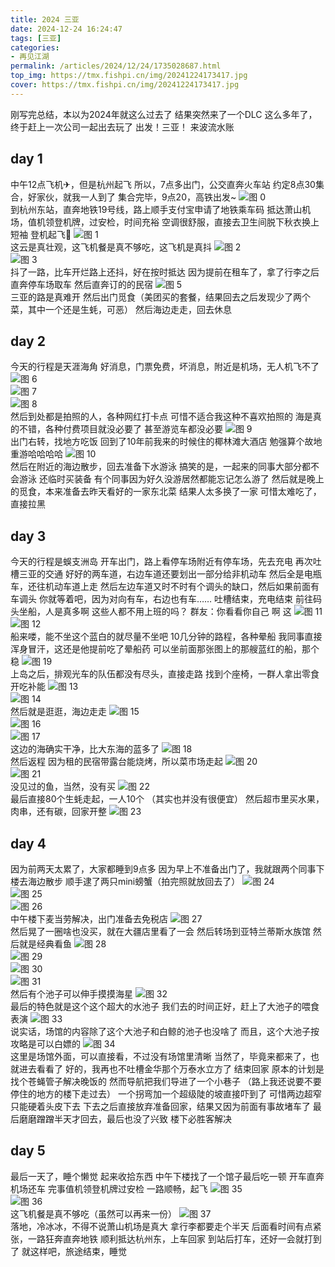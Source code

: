 ```yaml
---
title: 2024 三亚
date: 2024-12-24 16:24:47
tags: [三亚]
categories: 
- 再见江湖
permalink: /articles/2024/12/24/1735028687.html
top_img: https://tmx.fishpi.cn/img/20241224173417.jpg
cover: https://tmx.fishpi.cn/img/20241224173417.jpg
--- 
```


刚写完总结，本以为2024年就这么过去了
结果突然来了一个DLC
这么多年了，终于赶上一次公司一起出去玩了
出发！三亚！
来波流水账

## day 1
中午12点飞机✈，但是杭州起飞
所以，7点多出门，公交直奔火车站
约定8点30集合，好家伙，就我一人到了
集合完毕，9点20，高铁出发~
![图 0](https://tmx.fishpi.cn/img/20241224163814.jpg)  
到杭州东站，直奔地铁19号线，路上顺手支付宝申请了地铁乘车码
抵达萧山机场，值机领登机牌，过安检，时间充裕
空调很舒服，直接去卫生间脱下秋衣换上短袖
登机起飞🛫
![图 1](https://tmx.fishpi.cn/img/20241224164423.jpg)  
这云是真壮观，这飞机餐是真不够吃，这飞机是真抖
![图 2](https://tmx.fishpi.cn/img/20241224164427.jpg)  
![图 3](https://tmx.fishpi.cn/img/20241224164431.jpg)  
抖了一路，比车开烂路上还抖，好在按时抵达
因为提前在租车了，拿了行李之后直奔停车场取车
然后直奔订的的民宿 
![图 5](https://tmx.fishpi.cn/img/20241224164825.jpg)  
三亚的路是真难开
然后出门觅食（美团买的套餐，结果回去之后发现少了两个菜，其中一个还是生蚝，可恶）
然后海边走走，回去休息

## day 2
今天的行程是天涯海角
好消息，门票免费，坏消息，附近是机场，无人机飞不了
![图 6](https://tmx.fishpi.cn/img/20241224170224.jpg)  
![图 7](https://tmx.fishpi.cn/img/20241224170232.jpg)  
![图 8](https://tmx.fishpi.cn/img/20241224170238.jpg)  
然后到处都是拍照的人，各种网红打卡点
可惜不适合我这种不喜欢拍照的
海是真的不错，各种付费项目就没必要了
甚至游览车都没必要
![图 9](https://tmx.fishpi.cn/img/20241224170246.jpg)  
出门右转，找地方吃饭
回到了10年前我来的时候住的椰林滩大酒店
勉强算个故地重游哈哈哈哈
![图 10](https://tmx.fishpi.cn/img/20241224171103.jpg)  
然后在附近的海边散步，回去准备下水游泳
搞笑的是，一起来的同事大部分都不会游泳
还临时买装备
有个同事因为好久没游居然都能忘记怎么游了
然后就是晚上的觅食，本来准备去昨天看好的一家东北菜
结果人太多换了一家
可惜太难吃了，直接拉黑

## day 3
今天的行程是蜈支洲岛
开车出门，路上看停车场附近有停车场，先去充电
再次吐槽三亚的交通
好好的两车道，右边车道还要划出一部分给非机动车
然后全是电瓶车，还往机动车道上走
然后左边车道又时不时有个调头的缺口，然后如果前面有车调头
你就等着吧，因为对向有车，右边也有车……
吐槽结束，充电结束
前往码头坐船，人是真多啊
这些人都不用上班的吗？
群友：你看看你自己
啊 这
![图 11](https://tmx.fishpi.cn/img/20241224172321.jpg)  
![图 12](https://tmx.fishpi.cn/img/20241224172329.jpg)  
船来喽，能不坐这个蓝白的就尽量不坐吧
10几分钟的路程，各种晕船
我同事直接浑身冒汗，这还是他提前吃了晕船药
可以坐前面那张图上的那艘蓝红的船，那个稳
![图 19](https://tmx.fishpi.cn/img/20241224173338.jpg)  
上岛之后，排观光车的队伍都没有尽头，直接走路
找到个座椅，一群人拿出零食开吃补能
![图 13](https://tmx.fishpi.cn/img/20241224173347.jpg)  
![图 14](https://tmx.fishpi.cn/img/20241224173353.jpg)  
然后就是逛逛，海边走走
![图 15](https://tmx.fishpi.cn/img/20241224173409.jpg)  
![图 16](https://tmx.fishpi.cn/img/20241224173417.jpg)  
![图 17](https://tmx.fishpi.cn/img/20241224173424.jpg)  
这边的海确实干净，比大东海的蓝多了
![图 18](https://tmx.fishpi.cn/img/20241224173430.jpg)  
然后返程
因为租的民宿带露台能烧烤，所以菜市场走起
![图 20](https://tmx.fishpi.cn/img/20241224175114.jpg)  
![图 21](https://tmx.fishpi.cn/img/20241224175121.jpg)  
没见过的鱼，当然，没有买
![图 22](https://tmx.fishpi.cn/img/20241224175133.jpg)  
最后直接80个生蚝走起，一人10个
（其实也并没有很便宜）
然后超市里买水果，肉串，还有碳，回家开整
![图 23](https://tmx.fishpi.cn/img/20241224175139.jpg)  

## day 4
因为前两天太累了，大家都睡到9点多
因为早上不准备出门了，我就跟两个同事下楼去海边散步
顺手逮了两只mini螃蟹（拍完照就放回去了）
![图 24](https://tmx.fishpi.cn/img/20241224175845.jpg)  
![图 25](https://tmx.fishpi.cn/img/20241224175852.jpg)  
![图 26](https://tmx.fishpi.cn/img/20241224175859.jpg)  
中午楼下麦当劳解决，出门准备去免税店
![图 27](https://tmx.fishpi.cn/img/20241224175905.jpg)  
然后晃了一圈啥也没买，就在大疆店里看了一会
然后转场到亚特兰蒂斯水族馆
然后就是经典看鱼
![图 28](https://tmx.fishpi.cn/img/20241225094204.jpg)  
![图 29](https://tmx.fishpi.cn/img/20241225094212.jpg)  
![图 30](https://tmx.fishpi.cn/img/20241225094231.jpg)  
![图 31](https://tmx.fishpi.cn/img/20241225094238.jpg)  
然后有个池子可以伸手摸摸海星
![图 32](https://tmx.fishpi.cn/img/20241225094218.jpg)  
最后的特色就是这个这个超大的水池子
我们去的时间正好，赶上了大池子的喂食表演
![图 33](https://tmx.fishpi.cn/img/20241225094224.jpg)  
说实话，场馆的内容除了这个大池子和白鲸的池子也没啥了
而且，这个大池子按攻略是可以白嫖的
![图 34](https://tmx.fishpi.cn/img/20241225094245.jpg)  
这里是场馆外面，可以直接看，不过没有场馆里清晰
当然了，毕竟来都来了，也就进去看看了
好的，我再也不吐槽金华那个万泰水立方了
结束回家
原本的计划是找个苍蝇管子解决晚饭的
然而导航把我们导进了一个小巷子
（路上我还说要不要停住的地方的楼下走过去）
一个拐弯加一个超级陡的坡直接吓到了
可惜两边超窄只能硬着头皮下去
下去之后直接放弃准备回家，结果又因为前面有事故堵车了
最后磨磨蹭蹭半天才回去，最后也没了兴致
楼下必胜客解决

## day 5
最后一天了，睡个懒觉
起来收拾东西
中午下楼找了一个馆子最后吃一顿
开车直奔机场还车
完事值机领登机牌过安检
一路顺畅，起飞
![图 35](https://tmx.fishpi.cn/img/20241225095529.jpg)  
![图 36](https://tmx.fishpi.cn/img/20241225095536.jpg)  
这飞机餐是真不够吃（虽然可以再来一份）
![图 37](https://tmx.fishpi.cn/img/20241225095543.jpg)  
落地，冷冰冰，不得不说萧山机场是真大
拿行李都要走个半天
后面看时间有点紧张，一路狂奔直奔地铁
顺利抵达杭州东，上车回家
到站后打车，还好一会就打到了
就这样吧，旅途结束，睡觉